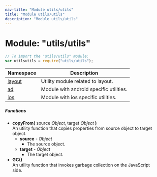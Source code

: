 ```yaml
---
nav-title: "Module utils/utils"
title: "Module utils/utils"
description: "Module utils/utils"
---
```

# Module: "utils/utils"

``` JavaScript
// To import the "utils/utils" module:
var utilsutils = require("utils/utils");
```

Namespace | Description
------|------------
[layout](../../utils/utils/layout/) | Utility module related to layout.
[ad](../../utils/utils/ad/) | Module with android specific utilities.
[ios](../../utils/utils/ios/) | Module with ios specific utilities.

##### Functions
 - **copyFrom(** source _Object_, target _Object_ **)**  
     An utility function that copies properties from source object to target object.
   - **source** - _Object_  
     - The source object.
   - **target** - _Object_  
     - The target object.
 - **GC()**  
     An utility function that invokes garbage collection on the JavaScript side.